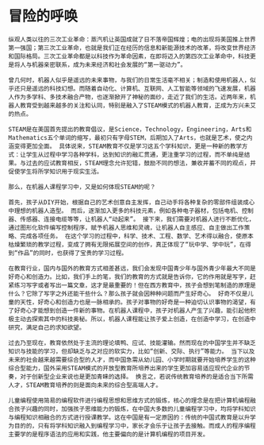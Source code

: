 # 冒险的呼唤

	纵观人类以往的三次工业革命：蒸汽机让英国成就了日不落帝国辉煌；电的出现将美国推上世界第一强国；第三次工业革命，也就是我们正在经历的信息和新能源技术的改革，将改变世界经济和国际格局。三次工业革命都是以科技作为革命因素，在即将迈入的第四次工业革命中，科技更是将人与机器亲密联系，成为未来经济和社会发展的“第一驱动力”。

	曾几何时，机器人似乎是遥远的未来事物，与我们的日常生活毫不相关；制造和使用机器人，似乎还只是遥远的科技幻想。而随着自动化、计算机、互联网、人工智能等领域的飞速发展，机器人作为多学科、多技术融合产物，也逐渐掀开了神秘的面纱，走近了我们的生活。近两年来，机器人教育受到越来越多的关注和认同，特别是融入了STEAM模式的机器人教育，正成为方兴未艾的热点。

	STEAM是在美国首先提出的教育倡议，是Science，Technology，Engineering，Arts和Mathematics五个单词的缩写，最初只有字母STEM，后期加入了Arts，也就是艺术，使之内涵变得更加全面。 具体说来，STEAM教育不仅是学习这五个学科知识，更是一种新的教学方式：让学生从过程中学习各种学科，达到知识的融汇贯通，更注重学习的过程，而不单纯是结果。与过去的应试教育相反，STEAM理念允许犯错，鼓励不同的想法，兼收并蓄不同的观点，并促使学生将所学知识用于现实生活。

	那么，在机器人课程学习中，又是如何体现STEAM的呢？

	首先，孩子从DIY开始，根据自己的艺术创意自主发挥，自己动手将各种复杂的零部件组装成心中理想的机器人造型。 而后，逐渐加入更多的科技元素，例如各种电子器材，包括电机、控制器、传感器、连接电缆等等，让机器人“动起来”。 接下来，我们需要对机器人进行不断优化，通过图形化软件编写控制程序，赋予机器人思维和灵魂，让机器人自主感应、自主做出工作策略、完成各项任务。 在这个学习的过程中，科学、技术、工程、数学、艺术得以融合，使原本枯燥繁琐的教学过程，变成了拥有无限拓展空间的创作，真正体现了“玩中学、学中玩”，在得到“作品”的同时，也获得了宝贵的学习过程。

	在教育行业，国内与国外的教育方式相差甚远，我们会发现中国青少年与国外青少年最大不同是好奇心和创造力。比如，我们手上的笔，我们的教育的方式就是告诉你，它的作用就是写字，赶紧练习写字或者写出一篇文章，这才是最重要的！但在西方教育中，孩子会想到笔制造的原理是什么？它除了写字之外还能干些什么？那么孩子就会因种种问题而产生好奇心。 好奇不仅是儿童的天性，好奇心和创造力也是一脉相承的。孩子对事物的好奇是一种迫切认识事物的渴望，有了好奇心才能想到创造一件新的事物。在机器人课程中，孩子对机器人产生了兴趣，能引起他积极主动去探索其中的科技奥秘。所以，机器人课程能让孩子爱上创造，在创造中学习，在创造中研究，满足自己的求知欲望。

	过去乃至现在，教育依然处于主流的理论填鸭、应试、技能灌输。然而现在的中国学生并不缺乏知识与技能的学习，但却缺乏与之对应的软实力，比如“创新、交际、执行”等能力。 当下以及未来的社会越来越需要综合型的人才，而中国急需从幼儿园、小学时期就要开始培养学生的这种综合型能力，国外采用STEAM模式的开放型教育所培养出来的学生更加容易适应现代企业的节奏，对于创新型企业来说也是更加青睐的选择。 换言之，若说传统教育培养的是适合当下所需人才，STEAM教育培养的则是面向未来的综合型高端人才。

	儿童编程使用简易的编程软件进行编程思想和思维方式的锻炼，核心的理念是在把计算机编程融合孩子兴趣的同时，加强孩子思维能力的锻炼，在中国大多数的儿童编程学习中，均将学科知识与编程知识相融合的方式进行授课教学。这在中国是有一定原因的：传统的中国式教育是以升学为目的的，只有将学科知识融入到编程学习中，家长才会乐于让孩子去接触。而成人的程序编程主要学的是程序语法的应用和实践，他主要偏向的是计算机编程的项目开发。



